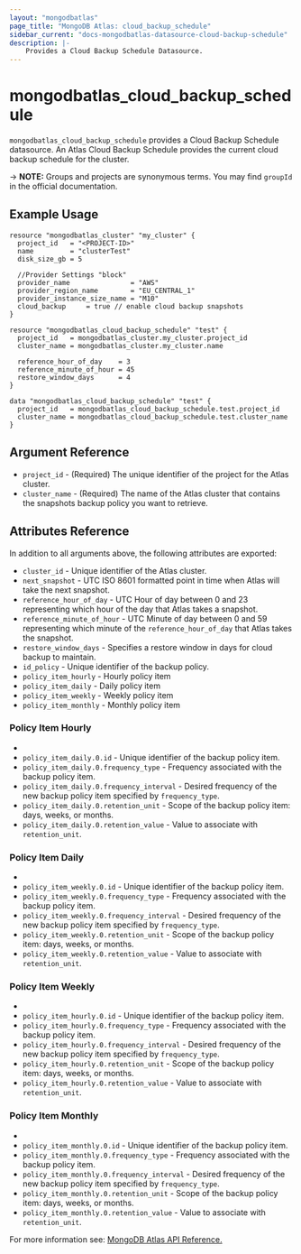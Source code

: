 ```yaml
---
layout: "mongodbatlas"
page_title: "MongoDB Atlas: cloud_backup_schedule"
sidebar_current: "docs-mongodbatlas-datasource-cloud-backup-schedule"
description: |-
    Provides a Cloud Backup Schedule Datasource.
---
```


# mongodbatlas_cloud_backup_schedule

`mongodbatlas_cloud_backup_schedule` provides a Cloud Backup Schedule datasource. An Atlas Cloud Backup Schedule provides the current cloud backup schedule for the cluster. 

-> **NOTE:** Groups and projects are synonymous terms. You may find `groupId` in the official documentation.

## Example Usage

```hcl
resource "mongodbatlas_cluster" "my_cluster" {
  project_id   = "<PROJECT-ID>"
  name         = "clusterTest"
  disk_size_gb = 5

  //Provider Settings "block"
  provider_name               = "AWS"
  provider_region_name        = "EU_CENTRAL_1"
  provider_instance_size_name = "M10"
  cloud_backup     = true // enable cloud backup snapshots
}

resource "mongodbatlas_cloud_backup_schedule" "test" {
  project_id   = mongodbatlas_cluster.my_cluster.project_id
  cluster_name = mongodbatlas_cluster.my_cluster.name

  reference_hour_of_day    = 3
  reference_minute_of_hour = 45
  restore_window_days      = 4
}

data "mongodbatlas_cloud_backup_schedule" "test" {
  project_id   = mongodbatlas_cloud_backup_schedule.test.project_id
  cluster_name = mongodbatlas_cloud_backup_schedule.test.cluster_name
}
```

## Argument Reference

* `project_id` - (Required) The unique identifier of the project for the Atlas cluster.
* `cluster_name` - (Required) The name of the Atlas cluster that contains the snapshots backup policy you want to retrieve.

## Attributes Reference

In addition to all arguments above, the following attributes are exported:

* `cluster_id` - Unique identifier of the Atlas cluster.
* `next_snapshot` - UTC ISO 8601 formatted point in time when Atlas will take the next snapshot.
* `reference_hour_of_day` - UTC Hour of day between 0 and 23 representing which hour of the day that Atlas takes a snapshot.
* `reference_minute_of_hour` - UTC Minute of day between 0 and 59 representing which minute of the `reference_hour_of_day` that Atlas takes the snapshot.
* `restore_window_days` - Specifies a restore window in days for cloud backup to maintain.
* `id_policy` - Unique identifier of the backup policy.
* `policy_item_hourly` - Hourly policy item
* `policy_item_daily` - Daily policy item
* `policy_item_weekly` - Weekly policy item
* `policy_item_monthly` - Monthly policy item

### Policy Item Hourly
*
* `policy_item_daily.0.id` - Unique identifier of the backup policy item.
* `policy_item_daily.0.frequency_type` - Frequency associated with the backup policy item.
* `policy_item_daily.0.frequency_interval` - Desired frequency of the new backup policy item specified by `frequency_type`.
* `policy_item_daily.0.retention_unit` - Scope of the backup policy item: days, weeks, or months.
* `policy_item_daily.0.retention_value` - Value to associate with `retention_unit`.

### Policy Item Daily
*
* `policy_item_weekly.0.id` - Unique identifier of the backup policy item.
* `policy_item_weekly.0.frequency_type` - Frequency associated with the backup policy item.
* `policy_item_weekly.0.frequency_interval` - Desired frequency of the new backup policy item specified by `frequency_type`.
* `policy_item_weekly.0.retention_unit` - Scope of the backup policy item: days, weeks, or months.
* `policy_item_weekly.0.retention_value` - Value to associate with `retention_unit`.

### Policy Item Weekly
*
* `policy_item_hourly.0.id` - Unique identifier of the backup policy item.
* `policy_item_hourly.0.frequency_type` - Frequency associated with the backup policy item.
* `policy_item_hourly.0.frequency_interval` - Desired frequency of the new backup policy item specified by `frequency_type`.
* `policy_item_hourly.0.retention_unit` - Scope of the backup policy item: days, weeks, or months.
* `policy_item_hourly.0.retention_value` - Value to associate with `retention_unit`.

### Policy Item Monthly
*
* `policy_item_monthly.0.id` - Unique identifier of the backup policy item.
* `policy_item_monthly.0.frequency_type` - Frequency associated with the backup policy item.
* `policy_item_monthly.0.frequency_interval` - Desired frequency of the new backup policy item specified by `frequency_type`.
* `policy_item_monthly.0.retention_unit` - Scope of the backup policy item: days, weeks, or months.
* `policy_item_monthly.0.retention_value` - Value to associate with `retention_unit`.

For more information see: [MongoDB Atlas API Reference.](https://docs.atlas.mongodb.com/reference/api/cloud-backup/schedule/get-all-schedules/)